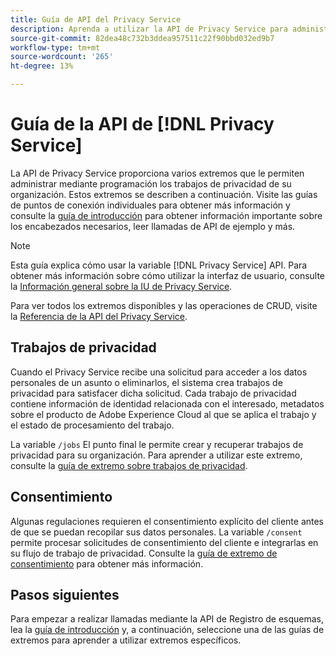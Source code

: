```yaml
---
title: Guía de API del Privacy Service
description: Aprenda a utilizar la API de Privacy Service para administrar mediante programación los trabajos de privacidad de aplicaciones de Adobe Experience Cloud compatibles.
source-git-commit: 82dea48c732b3ddea957511c22f90bbd032ed9b7
workflow-type: tm+mt
source-wordcount: '265'
ht-degree: 13%

---
```


# Guía de la API de [!DNL Privacy Service]

La API de Privacy Service proporciona varios extremos que le permiten administrar mediante programación los trabajos de privacidad de su organización. Estos extremos se describen a continuación. Visite las guías de puntos de conexión individuales para obtener más información y consulte la [guía de introducción](./getting-started.md) para obtener información importante sobre los encabezados necesarios, leer llamadas de API de ejemplo y más.

>[!NOTE]
>
>Esta guía explica cómo usar la variable [!DNL Privacy Service] API. Para obtener más información sobre cómo utilizar la interfaz de usuario, consulte la [Información general sobre la IU de Privacy Service](../ui/overview.md).

Para ver todos los extremos disponibles y las operaciones de CRUD, visite la [Referencia de la API del Privacy Service](https://www.adobe.io/experience-platform-apis/references/privacy-service/).

## Trabajos de privacidad

Cuando el Privacy Service recibe una solicitud para acceder a los datos personales de un asunto o eliminarlos, el sistema crea trabajos de privacidad para satisfacer dicha solicitud. Cada trabajo de privacidad contiene información de identidad relacionada con el interesado, metadatos sobre el producto de Adobe Experience Cloud al que se aplica el trabajo y el estado de procesamiento del trabajo.

La variable `/jobs` El punto final le permite crear y recuperar trabajos de privacidad para su organización. Para aprender a utilizar este extremo, consulte la [guía de extremo sobre trabajos de privacidad](./privacy-jobs.md).

## Consentimiento

Algunas regulaciones requieren el consentimiento explícito del cliente antes de que se puedan recopilar sus datos personales. La variable `/consent` permite procesar solicitudes de consentimiento del cliente e integrarlas en su flujo de trabajo de privacidad. Consulte la [guía de extremo de consentimiento](./consent.md) para obtener más información.

## Pasos siguientes

Para empezar a realizar llamadas mediante la API de Registro de esquemas, lea la [guía de introducción](./getting-started.md) y, a continuación, seleccione una de las guías de extremos para aprender a utilizar extremos específicos.
